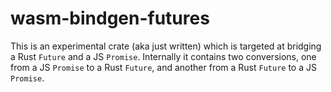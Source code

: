 # wasm-bindgen-futures

This is an experimental crate (aka just written) which is targeted at bridging a
Rust `Future` and a JS `Promise`. Internally it contains two conversions, one
from a JS `Promise` to a Rust `Future`, and another from a Rust `Future` to a JS
`Promise`.
